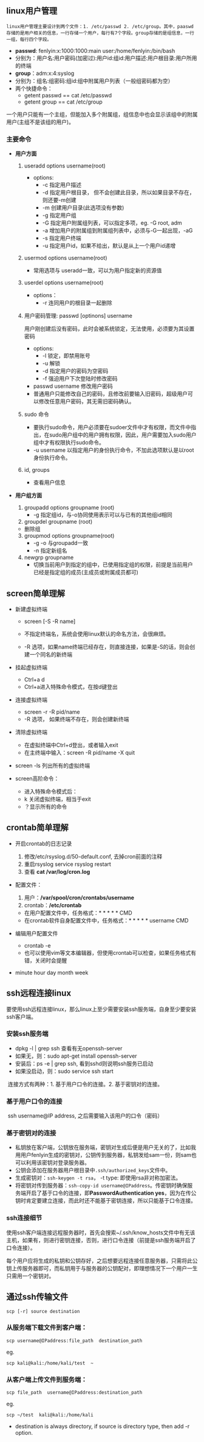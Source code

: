 ## linux用户管理

 	linux用户管理主要设计到两个文件：1. /etc/passwd 2. /etc/group。其中，paaswd存储的是用户相关的信息，一行存储一个用户，每行有7个字段。group存储的是组信息，一行一组，每行四个字段。

- **passwd**: fenlyin:x\:1000:1000:main user:/home/fenlyin:/bin/bash
- 分别为：用户名:用户密码(加密过):用户id:组id:用户描述:用户根目录:用户所用的终端
- **group**：adm:x\:4:syslog
- 分别为：组名:组密码\:组id:组中附属用户列表（一般组密码都为空）
- 两个快捷命令：
  - getent passwd == cat /etc/passwd
  - getent group == cat /etc/group

一个用户只能有一个主组，但能加入多个附属组，组信息中也会显示该组中的附属用户(主组不是该组的用户)。



### 主要命令

- **用户方面**

  1. useradd options username(root)

     - options:
       - -c 指定用户描述
       - -d 指定用户根目录， 但不会创建此目录，所以如果目录不存在，则还要-m创建
       - -m 创建用户目录(此选项没有参数)
       - -g 指定用户组
       - -G 指定用户附属组列表，可以指定多项，eg. -G root, adm
       - -a 增加用户的附属组到附属组列表中，必须与-G一起出现，-aG
       - -s 指定用户终端
       - -u 指定用户id，如果不给出，默认是从上一个用户id递增

  2. usermod options username(root)

     - 常用选项与 useradd一致，可以为用户指定新的资源值

  3. userdel options username(root)

     - options：
       - -r 连同用户的根目录一起删除

  4. 用户密码管理: passwd [optinons] username

     用户刚创建后没有密码，此时会被系统锁定，无法使用，必须要为其设置密码

     - options:
       - -l 锁定，即禁用账号
       - -u 解锁
       - -d 指定用户的密码为空密码
       - -f 强迫用户下次登陆时修改密码
     - passwd username 修改用户密码
     - 普通用户只能修改自己的密码，且修改前要输入旧密码，超级用户可以修改任意用户密码，其无需旧密码确认。

  5. sudo 命令

     - 要执行sudo命令，用户必须要在sudoer文件中才有权限，而文件中指出，在sudo用户组中的用户拥有权限，因此，用户需要加入sudo用户组中才有权限执行sudo命令。
     - -u username 以指定用户的身份执行命令，不加此选项默认是以root身份执行命令。

  6. id, groups

     - 查看用户信息

- **用户组方面**

  1. groupadd options groupname (root)
     - -g 指定组id，与-o协同使用表示可以与已有的其他组id相同
  2.  groupdel groupname (root)
     - 删除组
  3. groupmod options groupname(root)
     - -g -o 与groupadd一致
     - -n 指定新组名
  4. newgrp groupname
     - 切换当前用户到指定的组中，已使用指定组的权限，前提是当前用户已经是指定组的成员(主成员或附属成员都可)
  
	

## screen简单理解

- 新建虚拟终端

  - screen [-S -R name]
  - 不指定终端名，系统会使用linux默认的命名方法，会很麻烦。

  - -R 选项，如果name终端已经存在，则直接连接，如果是-S的话，则会创建一个同名的新终端

- 挂起虚拟终端

  - Ctrl+a d
  - Ctrl+a进入特殊命令模式，在按d键登出

- 连接虚拟终端

  - screen -r -R pid/name
  - -R 选项， 如果终端不存在，则会创建新终端

- 清除虚拟终端

  - 在虚拟终端中Ctrl+d登出，或者输入exit
  - 在主终端中输入：screen -R pid/name -X quit

- screen -ls 列出所有的虚拟终端

- screen高阶命令：

  - 进入特殊命令模式后：
  - k 关闭虚拟终端，相当于exit
  - ？显示所有的命令

## crontab简单理解

+ 开启crontab的日志记录

  1. 修改/etc/rsyslog.d/50-default.conf, 去掉cron前面的注释
  2. 重启rsyslog service rsyslog restart
  3. 查看 **cat /var/log/cron.log**

+ 配置文件：

  1. 用户：**/var/spool/cron/crontabs/username**
  2. crontab：**/etc/crontab**

  - 在用户配置文件中，任务格式：* * * * * CMD
  - 在crontab软件自身配置文件中，任务格式：* * * * * username CMD

+ 编辑用户配置文件

  + crontab -e
  + 也可以使用vim等文本编辑器，但使用crontab可以检查，如果任务格式有错，关闭时会提醒

+ minute hour day month week

## ssh远程连接linux

​	要使用ssh远程连接linux，那么linux上至少需要安装ssh服务端，自身至少要安装ssh客户端。

### 安装ssh服务端

- dpkg -l | grep ssh 查看有无openssh-server
- 如果无，则：sudo apt-get install openssh-server
- 安装后：ps -e | grep ssh, 看到sshd则说明ssh服务已启动
- 如果没启动，则：sudo service ssh start

​	连接方式有两种：1. 基于用户口令的连接。2. 基于密钥对的连接。

### 基于用户口令的连接

​	ssh username@IP address, 之后需要输入该用户的口令（密码）

### 基于密钥对的连接

- 私钥放在客户端，公钥放在服务端，密钥对生成后便是用户无关的了，比如我用用户fenlyin生成的密钥对，公钥传到服务器，私钥发给sam一份，则sam也可以利用该密钥对登录服务器。
- 公钥会添加在服务器用户根目录中`.ssh/authorized_keys`文件中。
- 生成密钥对：`ssh-keygen -t rsa`， -t type: 即使用rsa非对称加密法。
- 将密钥对传到服务器：`ssh-copy-id username@IPaddress`。传密钥时确保服务端开启了基于口令的连接，即**PasswordAuthentication yes**，因为在传公钥时肯定要建立连接，而此时还不能基于密钥连接，所以只能基于口令连接。

### ssh连接细节

​	使用ssh客户端连接远程服务器时，首先会搜索~/.ssh/know_hosts文件中有无该主机，如果有，则进行密钥连接，否则，进行口令连接（前提是ssh服务端开启了口令连接）。

​	每个用户应将生成的私钥和公钥存好，之后想要远程连接任意服务器，只需将此公钥上传服务器即可，而私钥用于与服务器的公钥配对，即理想情况下一个用户一生只需用一个密钥对。

## 通过ssh传输文件

`scp [-r] source destination`

### 从服务端下载文件到客户端：

`scp username@IPaddress:file_path  destination_path`

eg.

`scp kali@kali:/home/kali/test  ~`

### 从客户端上传文件到服务端：

`scp file_path  username@IPaddress:destination_path`

eg.

`scp ~/test  kali@kali:/home/kali`

- destination is always directory, if source is directory type, then add -r option.
